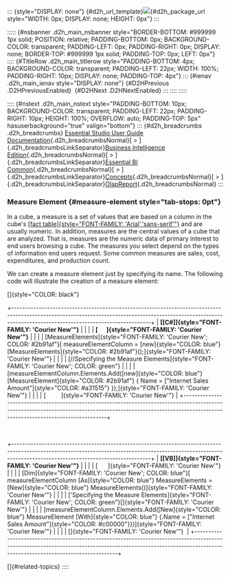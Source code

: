 ::: {style="DISPLAY: none"}
[](ms-xhelp:///?Id=d2h_url_template){#d2h_url_template}![](!package_url!){#d2h_package_url style="WIDTH: 0px; DISPLAY: none; HEIGHT: 0px"}
:::

::::: {#nsbanner .d2h_main_nsbanner style="BORDER-BOTTOM: #999999 1px solid; POSITION: relative; PADDING-BOTTOM: 0px; BACKGROUND-COLOR: transparent; PADDING-LEFT: 0px; PADDING-RIGHT: 0px; DISPLAY: none; BORDER-TOP: #999999 1px solid; PADDING-TOP: 0px; LEFT: 0px"}
:::: {#TitleRow .d2h_main_titlerow style="PADDING-BOTTOM: 4px; BACKGROUND-COLOR: transparent; PADDING-LEFT: 22px; WIDTH: 100%; PADDING-RIGHT: 10px; DISPLAY: none; PADDING-TOP: 4px"}
::: {#ienav .d2h_main_ienav style="DISPLAY: none"}
[](ms-xhelp:///?Id=22c73736-7ec3-403a-b587-260be29465b4){#D2HPrevious .D2HPreviousEnabled}  [](ms-xhelp:///?Id=405451a1-8b47-41c8-96ba-7abe947a323f){#D2HNext .D2HNextEnabled}
:::
::::
:::::

:::: {#nstext .d2h_main_nstext style="PADDING-BOTTOM: 10px; BACKGROUND-COLOR: transparent; PADDING-LEFT: 22px; PADDING-RIGHT: 10px; HEIGHT: 100%; OVERFLOW: auto; PADDING-TOP: 5px" hasuserbackground="true" valign="bottom"}
::: {#d2h_breadcrumbs .d2h_breadcrumbs}
[Essential Studio User Guide Documentation](ms-xhelp:///?Id=12457748-09e3-4d74-a240-8e049cedf030){.d2h_breadcrumbsNormal}[ \> ]{.d2h_breadcrumbsLinkSeparator}[Business Intelligence Edition](ms-xhelp:///?Id=fdf33dd8-62b2-47b9-ad7b-fc50e590bca5){.d2h_breadcrumbsNormal}[ \> ]{.d2h_breadcrumbsLinkSeparator}[Essential BI Common](ms-xhelp:///?Id=51cb28d1-f201-4ea8-9963-a8afa451f64c){.d2h_breadcrumbsNormal}[ \> ]{.d2h_breadcrumbsLinkSeparator}[Concepts](ms-xhelp:///?Id=c4af561c-5904-4dc4-8eaf-ec1e14451e92){.d2h_breadcrumbsNormal}[ \> ]{.d2h_breadcrumbsLinkSeparator}[OlapReport](ms-xhelp:///?Id=5df0d4a2-dd21-4743-9142-c97b5f6c86e0){.d2h_breadcrumbsNormal}
:::

### Measure Element {#measure-element style="tab-stops: 0pt"}

In a cube, a measure is a set of values that are based on a column in the cube\'s [[fact table]{style="FONT-FAMILY: 'Arial','sans-serif'"}](http://msdn.microsoft.com/en-us/library/aa178239(SQL.80).aspx#olap:fact_table) and are usually numeric. In addition, measures are the central values of a cube that are analyzed. That is, measures are the numeric data of primary interest to end users browsing a cube. The measures you select depend on the types of information end users request. Some common measures are sales, cost, expenditures, and production count.

We can create a measure element just by specifying its name. The following code will illustrate the creation of a measure element:

[]{style="COLOR: black"} 

+--------------------------------------------------------------------------------------------------------------------------------------------------------------------------------------------------------------+
| **[\[C#\]]{style="FONT-FAMILY: 'Courier New'"}**                                                                                                                                                             |
|                                                                                                                                                                                                              |
| **[      ]{style="FONT-FAMILY: 'Courier New'"}**                                                                                                                                                             |
|                                                                                                                                                                                                              |
| [MeasureElements]{style="FONT-FAMILY: 'Courier New'; COLOR: #2b91af"}[ measureElementColumn = [new]{style="COLOR: blue"} [MeasureElements]{style="COLOR: #2b91af"}();]{style="FONT-FAMILY: 'Courier New'"}   |
|                                                                                                                                                                                                              |
| [//Specifying the Measure Elements]{style="FONT-FAMILY: 'Courier New'; COLOR: green"}                                                                                                                        |
|                                                                                                                                                                                                              |
| [measureElementColumn.Elements.Add([new]{style="COLOR: blue"} [MeasureElement]{style="COLOR: #2b91af"} { Name = [\"Internet Sales Amount\"]{style="COLOR: #a31515"} });]{style="FONT-FAMILY: 'Courier New'"} |
|                                                                                                                                                                                                              |
| [         ]{style="FONT-FAMILY: 'Courier New'"}                                                                                                                                                              |
+--------------------------------------------------------------------------------------------------------------------------------------------------------------------------------------------------------------+

 

+--------------------------------------------------------------------------------------------------------------------------------------------------------------------------------------------------------------+
| **[\[VB\]]{style="FONT-FAMILY: 'Courier New'"}**                                                                                                                                                             |
|                                                                                                                                                                                                              |
| [      ]{style="FONT-FAMILY: 'Courier New'"}                                                                                                                                                                 |
|                                                                                                                                                                                                              |
| [Dim]{style="FONT-FAMILY: 'Courier New'; COLOR: blue"}[ measureElementColumn [As]{style="COLOR: blue"} MeasureElements = [New]{style="COLOR: blue"} MeasureElements()]{style="FONT-FAMILY: 'Courier New'"}   |
|                                                                                                                                                                                                              |
| [\'Specifying the Measure Elements]{style="FONT-FAMILY: 'Courier New'; COLOR: green"}[]{style="FONT-FAMILY: 'Courier New'"}                                                                                  |
|                                                                                                                                                                                                              |
| [measureElementColumn.Elements.Add([New]{style="COLOR: blue"} MeasureElement [With]{style="COLOR: blue"} {.Name = [\"Internet Sales Amount\"]{style="COLOR: #c00000"}})]{style="FONT-FAMILY: 'Courier New'"} |
|                                                                                                                                                                                                              |
| []{style="FONT-FAMILY: 'Courier New'"}                                                                                                                                                                       |
+--------------------------------------------------------------------------------------------------------------------------------------------------------------------------------------------------------------+

[]{#related-topics}
::::
